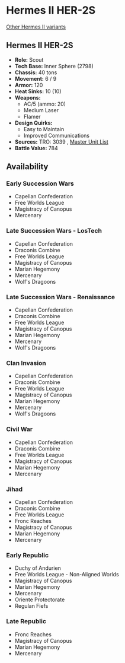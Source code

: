# Hermes II HER-2S 

[Other Hermes II variants](../hermes_ii.md) 

## Hermes II HER-2S 

- **Role:** Scout 
- **Tech Base:** Inner Sphere (2798) 
- **Chassis:** 40 tons 
- **Movement:** 6 / 9 
- **Armor:** 120 
- **Heat Sinks:** 10 (10) 
- **Weapons:** 
  - AC/5 (ammo: 20) 
  - Medium Laser 
  - Flamer 
- **Design Quirks:** 
  - Easy to Maintain 
  - Improved Communications 
- **Sources:** TRO: 3039 , [Master Unit List](http://masterunitlist.info/Unit/Details/1497) 
- **Battle Value:** 784 

## Availability 

### Early Succession Wars 

- Capellan Confederation 
- Free Worlds League 
- Magistracy of Canopus 
- Mercenary 

### Late Succession Wars - LosTech 

- Capellan Confederation 
- Draconis Combine 
- Free Worlds League 
- Magistracy of Canopus 
- Marian Hegemony 
- Mercenary 
- Wolf's Dragoons 

### Late Succession Wars - Renaissance 

- Capellan Confederation 
- Draconis Combine 
- Free Worlds League 
- Magistracy of Canopus 
- Marian Hegemony 
- Mercenary 
- Wolf's Dragoons 

### Clan Invasion 

- Capellan Confederation 
- Draconis Combine 
- Free Worlds League 
- Magistracy of Canopus 
- Marian Hegemony 
- Mercenary 
- Wolf's Dragoons 

### Civil War 

- Capellan Confederation 
- Draconis Combine 
- Free Worlds League 
- Magistracy of Canopus 
- Marian Hegemony 
- Mercenary 

### Jihad 

- Capellan Confederation 
- Draconis Combine 
- Free Worlds League 
- Fronc Reaches 
- Magistracy of Canopus 
- Marian Hegemony 
- Mercenary 

### Early Republic 

- Duchy of Andurien 
- Free Worlds League - Non-Aligned Worlds 
- Magistracy of Canopus 
- Marian Hegemony 
- Mercenary 
- Oriente Protectorate 
- Regulan Fiefs 

### Late Republic 

- Fronc Reaches 
- Magistracy of Canopus 
- Marian Hegemony 
- Mercenary 

